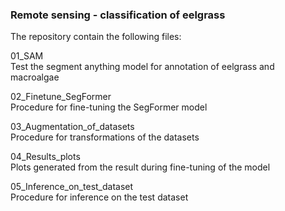 ### **Remote sensing - classification of eelgrass**



The repository contain the following files:

01_SAM  
Test the segment anything model for annotation of eelgrass and macroalgae

02_Finetune_SegFormer  
Procedure for fine-tuning the SegFormer model 

03_Augmentation_of_datasets  
Procedure for transformations of the datasets

04_Results_plots  
Plots generated from the result during fine-tuning of the model

05_Inference_on_test_dataset  
Procedure for inference on the test dataset
